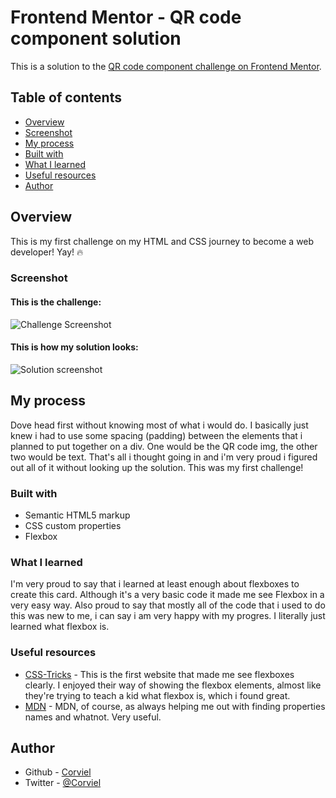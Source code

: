 # Frontend Mentor - QR code component solution

This is a solution to the [QR code component challenge on Frontend Mentor](https://www.frontendmentor.io/challenges/qr-code-component-iux_sIO_H).

## Table of contents

  - [Overview](#overview)
  - [Screenshot](#screenshot)
  - [My process](#my-process)
  - [Built with](#built-with)
  - [What I learned](#what-i-learned)
  - [Useful resources](#useful-resources)
  - [Author](#author)

## Overview
  
  This is my first challenge on my HTML and CSS journey to become a web developer! Yay! 🔥

### Screenshot
  #### This is the challenge:
![Challenge Screenshot](https://user-images.githubusercontent.com/92770591/152486024-e2b2218e-c851-4ad7-b338-06bdf2ab3821.png)
  #### This is how my solution looks:
![Solution screenshot](https://user-images.githubusercontent.com/92770591/152485655-977427bb-9236-4fc7-824d-8d1bbb468327.png)



## My process
  
  Dove head first without knowing most of what i would do. I basically just knew i had to use some spacing (padding) between the elements that i planned to put together on a div. One would be the QR code img, the other two would be text. That's all i thought going in and i'm very proud i figured out all of it without looking up the solution. This was my first challenge!

### Built with

  - Semantic HTML5 markup
  - CSS custom properties
  - Flexbox

### What I learned

  I'm very proud to say that i learned at least enough about flexboxes to create this card. Although it's a very basic code it made me see Flexbox in a very easy way.
  Also proud to say that mostly all of the code that i used to do this was new to me, i can say i am very happy with my progres. I literally just learned what flexbox is.

### Useful resources

  - [CSS-Tricks](https://css-tricks.com/snippets/css/a-guide-to-flexbox/) - This is the first website that made me see flexboxes clearly. I enjoyed their way of showing the flexbox elements, almost like they're trying to teach a kid what flexbox is, which i found great.
  - [MDN](https://developer.mozilla.org/en-US/) - MDN, of course, as always helping me out with finding properties names and whatnot. Very useful.

## Author

  - Github - [Corviel](https://github.com/Corviel)
  - Twitter - [@Corviel](https://www.twitter.com/Corviel)
